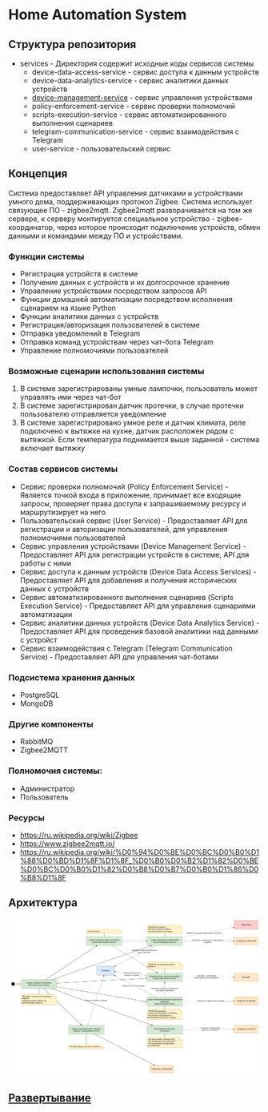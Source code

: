 # Home Automation System

## Структура репозитория

- services - Директория содержит исходные коды сервисов системы
    - device-data-access-service - сервис доступа к данным устройств
    - device-data-analytics-service - сервис аналитики данных устройств
    - [device-management-service](/services/device-management-service) - сервис управления устройствами
    - policy-enforcement-service - сервис проверки полномочий
    - scripts-execution-service - сервис автоматизированного выполнения сценариев
    - telegram-communication-service - сервис взаимодействия с Telegram
    - user-service - пользовательский сервис

## Концепция

Система предоставляет API управления датчиками и устройствами умного дома, поддерживающих протокол Zigbee. Система использует связующее ПО - zigbee2mqtt. Zigbee2mqtt разворачивается на том же сервере, к серверу монтируется специальное устройство - zigbee-координатор, через которое происходит подключение устройств, обмен данными и командами между ПО и устройствами.

### Функции системы

- Регистрация устройств в системе
- Получение данных с устройств и их долгосрочное хранение
- Управление устройствами посредством запросов API
- Функции домашней автоматизации посредством исполнения сценарием на языке Python
- Функции аналитики данных с устройств
- Регистрация/авторизация пользователей в системе
- Отправка уведомлений в Telegram
- Отправка команд устройствам через чат-бота Telegram
- Управление полномочиями пользователей

### Возможные сценарии использования системы

1) В системе зарегистрированы умные лампочки, пользователь может управлять ими через чат-бот
2) В системе зарегистрирован датчик протечки, в случае протечки пользователю отправляется уведомление
3) В системе зарегистрировано умное реле и датчик климата, реле подключено к вытяжке на кухне, датчик расположен рядом с вытяжкой. Если температура поднимается выше заданной - система включает вытяжку

### Состав сервисов системы

- Сервис проверки полномочий (Policy Enforcement Service) - Является точкой входа в приложение, принимает все входящие запросы, проверяет права доступа к запрашиваемому ресурсу и маршрутизирует на него
- Пользовательский сервис (User Service) - Предоставляет API для регистрации и авторизации пользователей, для управления полномочиями пользователей
- Сервис управления устройствами (Device Management Service) - Предоставляет API для регистрации устройств в системе, API для работы с ними
- Сервис доступа к данным устройств (Device Data Access Services) - Предоставляет API для добавления и получения исторических данных с устройств
- Сервис автоматизированного выполнения сценариев (Scripts Execution Service) - Предоставляет API для управления сценариями автоматизации
- Сервис аналитики данных устройств (Device Data Analytics Service) - Предоставляет API для проведения базовой аналитики над данными с устройст
- Сервис взаимодействия с Telegram (Telegram Communication Service) - Предоставляет API для управления чат-ботами

### Подсистема хранения данных
- PostgreSQL
- MongoDB

### Другие компоненты
- RabbitMQ
- Zigbee2MQTT

### Полномочия системы:
- Администратор
- Пользователь

### Ресурсы
- https://ru.wikipedia.org/wiki/Zigbee
- https://www.zigbee2mqtt.io/
- https://ru.wikipedia.org/wiki/%D0%94%D0%BE%D0%BC%D0%B0%D1%88%D0%BD%D1%8F%D1%8F_%D0%B0%D0%B2%D1%82%D0%BE%D0%BC%D0%B0%D1%82%D0%B8%D0%B7%D0%B0%D1%86%D0%B8%D1%8F


## Архитектура

![alt text](architecture.png "Architecture")


## [Развертывание](/deploy)

